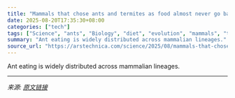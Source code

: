 ```yaml
---
title: "Mammals that chose ants and termites as food almost never go back"
date: 2025-08-20T17:35:30+08:00
categories: ["tech"]
tags: ["Science", "ants", "Biology", "diet", "evolution", "mammals", "termintes"]
summary: "Ant eating is widely distributed across mammalian lineages."
source_url: "https://arstechnica.com/science/2025/08/mammals-that-chose-ants-and-termites-as-food-almost-never-go-back/"
---
```


Ant eating is widely distributed across mammalian lineages.

---

*来源: [原文链接](https://arstechnica.com/science/2025/08/mammals-that-chose-ants-and-termites-as-food-almost-never-go-back/)*
